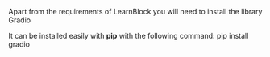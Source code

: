 Apart from the requirements of LearnBlock you will need to install the library Gradio

It can be installed easily with **pip** with the following command: 
      pip install gradio
